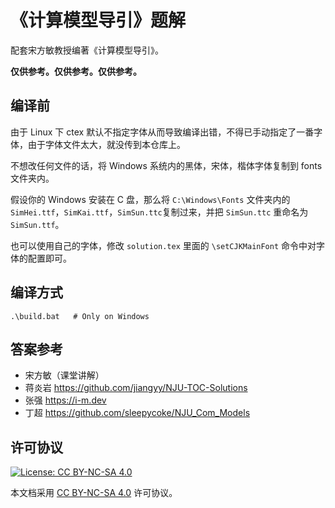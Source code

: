# 《计算模型导引》题解

配套宋方敏教授编著《计算模型导引》。

**仅供参考。仅供参考。仅供参考。**

## 编译前

由于 Linux 下 ctex 默认不指定字体从而导致编译出错，不得已手动指定了一番字体，由于字体文件太大，就没传到本仓库上。

不想改任何文件的话，将 Windows 系统内的黑体，宋体，楷体字体复制到 fonts 文件夹内。

假设你的 Windows 安装在 C 盘，那么将 `C:\Windows\Fonts` 文件夹内的 `SimHei.ttf`，`SimKai.ttf`，`SimSun.ttc`复制过来，并把 `SimSun.ttc` 重命名为 `SimSun.ttf`。

也可以使用自己的字体，修改 `solution.tex` 里面的 `\setCJKMainFont` 命令中对字体的配置即可。

## 编译方式
```shell
.\build.bat   # Only on Windows
```

## 答案参考

* 宋方敏（课堂讲解）
* 蒋炎岩 https://github.com/jiangyy/NJU-TOC-Solutions
* 张强 https://i-m.dev
* 丁超 https://github.com/sleepycoke/NJU_Com_Models

## 许可协议
[![License: CC BY-NC-SA 4.0](https://mirrors.creativecommons.org/presskit/buttons/88x31/svg/by-nc-sa.svg)](https://creativecommons.org/licenses/by-nc-sa/4.0/)

本文档采用 [CC BY-NC-SA 4.0](https://creativecommons.org/licenses/by-nc-sa/4.0/) 许可协议。
